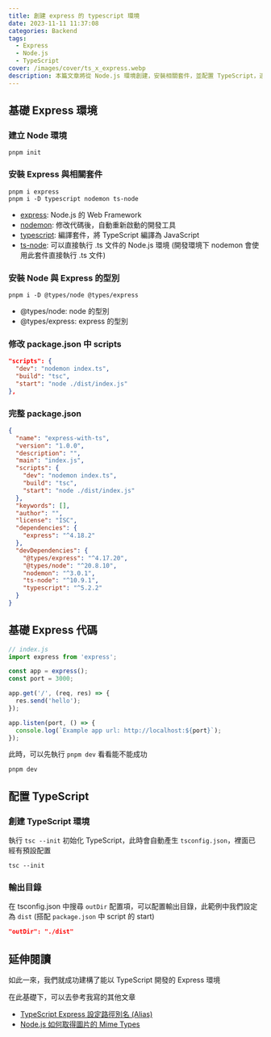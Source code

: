 ```yaml
---
title: 創建 express 的 typescript 環境
date: 2023-11-11 11:37:08
categories: Backend
tags:
  - Express
  - Node.js
  - TypeScript
cover: /images/cover/ts_x_express.webp
description: 本篇文章將從 Node.js 環境創建，安裝相關套件，並配置 TypeScript，逐步完成一個使用 TypeScript 的 Express 應用。
---
```


## 基礎 Express 環境

### 建立 Node 環境

```
pnpm init
```

### 安裝 Express 與相關套件

```
pnpm i express
pnpm i -D typescript nodemon ts-node
```

- [express](https://expressjs.com/): Node.js 的 Web Framework
- [nodemon](https://nodemon.io/): 修改代碼後，自動重新啟動的開發工具
- [typescript](https://www.typescriptlang.org/): 編譯套件，將 TypeScript 編譯為 JavaScript
- [ts-node](https://typestrong.org/ts-node/): 可以直接執行 .ts 文件的 Node.js 環境 (開發環境下 nodemon 會使用此套件直接執行 .ts 文件)

### 安裝 Node 與 Express 的型別

```
pnpm i -D @types/node @types/express
```

- @types/node: node 的型別
- @types/express: express 的型別

### 修改 package.json 中 scripts

```json
"scripts": {
  "dev": "nodemon index.ts",
  "build": "tsc",
  "start": "node ./dist/index.js"
},
```

### 完整 package.json

```json
{
  "name": "express-with-ts",
  "version": "1.0.0",
  "description": "",
  "main": "index.js",
  "scripts": {
    "dev": "nodemon index.ts",
    "build": "tsc",
    "start": "node ./dist/index.js"
  },
  "keywords": [],
  "author": "",
  "license": "ISC",
  "dependencies": {
    "express": "^4.18.2"
  },
  "devDependencies": {
    "@types/express": "^4.17.20",
    "@types/node": "^20.8.10",
    "nodemon": "^3.0.1",
    "ts-node": "^10.9.1",
    "typescript": "^5.2.2"
  }
}
```

## 基礎 Express 代碼

```typescript
// index.js
import express from 'express';

const app = express();
const port = 3000;

app.get('/', (req, res) => {
  res.send('hello');
});

app.listen(port, () => {
  console.log(`Example app url: http://localhost:${port}`);
});
```

此時，可以先執行 `pnpm dev` 看看能不能成功

```
pnpm dev
```

## 配置 TypeScript

### 創建 TypeScript 環境

執行 `tsc --init` 初始化 TypeScript，此時會自動產生 `tsconfig.json`，裡面已經有預設配置

```
tsc --init
```

### 輸出目錄

在 tsconfig.json 中搜尋 `outDir` 配置項，可以配置輸出目錄，此範例中我們設定為 `dist` (搭配 `package.json` 中 script 的 start)

```json
"outDir": "./dist"
```

## 延伸閱讀

如此一來，我們就成功建構了能以 TypeScript 開發的 Express 環境

在此基礎下，可以去參考我寫的其他文章

- [TypeScript Express 設定路徑別名 (Alias)](/Backend/typescript-express-alias/)
- [Node.js 如何取得圖片的 Mime Types](/Backend/typescript-express-alias/)
